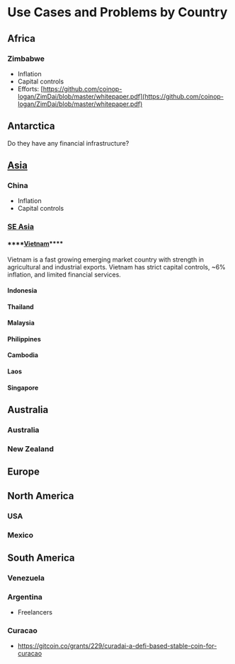 # Use Cases and Problems by Country

## Africa

### **Zimbabwe**

* Inflation
* Capital controls
* Efforts: [https://github.com/coinop-logan/ZimDai/blob/master/whitepaper.pdf](https://github.com/coinop-logan/ZimDai/blob/master/whitepaper.pdf)

## Antarctica

Do they have any financial infrastructure?

## [Asia](asia/)

### **China**

* Inflation
* Capital controls

### [SE Asia](asia/se-asia/)

#### \*\*\*\*[**Vietnam**](asia/se-asia/vietnam.md)\*\*\*\*

Vietnam is a fast growing emerging market country with strength in agricultural and industrial exports. Vietnam has strict capital controls, ~6% inflation, and limited financial services.

#### **Indonesia**

#### **Thailand**

#### **Malaysia**

#### **Philippines**

#### **Cambodia**

#### **Laos**

#### **Singapore**

## Australia

### **Australia**

### **New Zealand**

## Europe

## North America

### USA

### Mexico

## South America

### **Venezuela**

### **Argentina**

* Freelancers

### **Curacao**

* https://gitcoin.co/grants/229/curadai-a-defi-based-stable-coin-for-curacao

